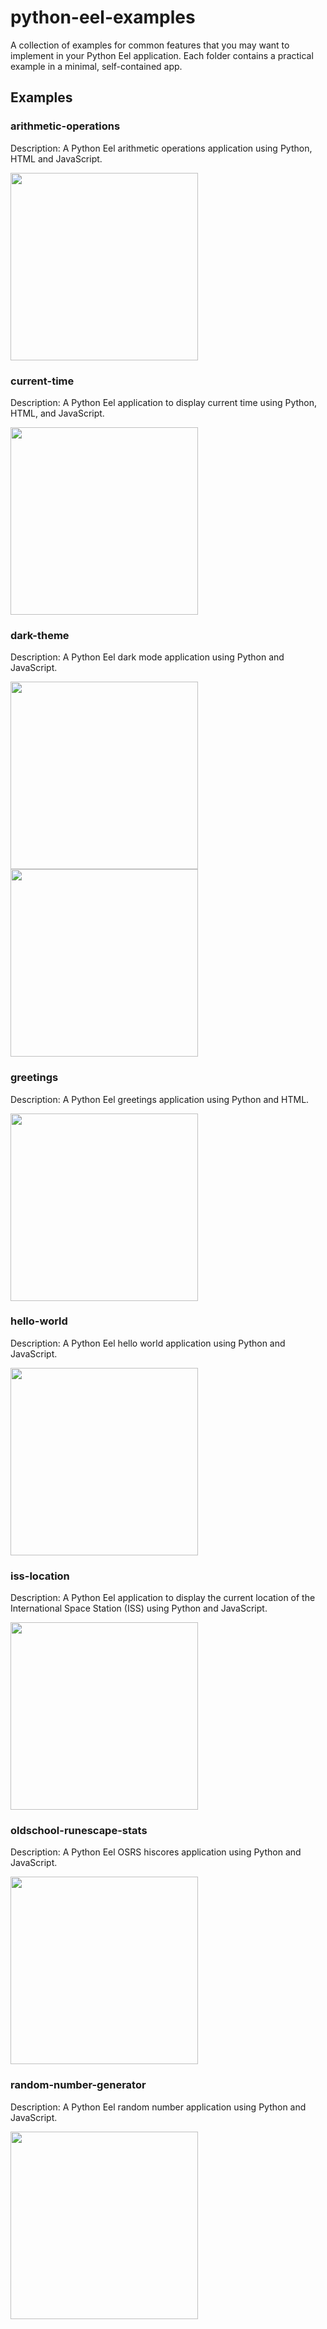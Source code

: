 # python-eel-examples
A collection of examples for common features that you may want to implement in your Python Eel application. Each folder contains a practical example in a minimal, self-contained app.

## Examples

### arithmetic-operations
Description: A Python Eel arithmetic operations application using Python, HTML and JavaScript.

<img src="https://i.imgur.com/YOxOnVI.png" width="300" height="300">

### current-time
Description: A Python Eel application to display current time using Python, HTML, and JavaScript.

<img src="https://i.imgur.com/Ojh6ZG8.png" width="300" height="300">

### dark-theme
Description: A Python Eel dark mode application using Python and JavaScript.

<img src="https://i.imgur.com/APuY5ei.png" width="300" height="300">
<img src="https://i.imgur.com/1CFVC6Z.png" width="300" height="300">

### greetings
Description: A Python Eel greetings application using Python and HTML.

<img src="https://i.imgur.com/78NW0Od.png" width="300" height="300">

### hello-world
Description: A Python Eel hello world application using Python and JavaScript.

<img src="https://i.imgur.com/CiCvpXq.png" width="300" height="300">

### iss-location
Description: A Python Eel application to display the current location of the International Space Station (ISS) using Python and JavaScript.

<img src="https://i.imgur.com/J6MPFdw.png" width="300" height="300">

### oldschool-runescape-stats
Description: A Python Eel OSRS hiscores application using Python and JavaScript.

<img src="https://i.imgur.com/5MOGOba.png" width="300" height="300">

### random-number-generator
Description: A Python Eel random number application using Python and JavaScript.

<img src="https://i.imgur.com/ej8LXNj.png" width="300" height="300">



